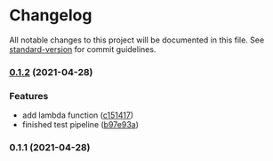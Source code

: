 # Changelog

All notable changes to this project will be documented in this file. See [standard-version](https://github.com/conventional-changelog/standard-version) for commit guidelines.

### [0.1.2](https://github.com/getfitr/landing-page-pipeline/compare/v0.1.1...v0.1.2) (2021-04-28)


### Features

* add lambda function ([c151417](https://github.com/getfitr/landing-page-pipeline/commit/c151417214fd9e14f664bc4c0ae2a3d35393f645))
* finished test pipeline ([b97e93a](https://github.com/getfitr/landing-page-pipeline/commit/b97e93a604de0621a81785bcc341b646997be805))

### 0.1.1 (2021-04-28)
